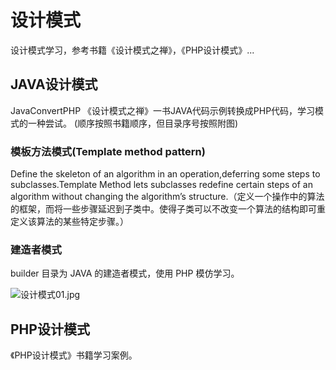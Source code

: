 # 设计模式 #
设计模式学习，参考书籍《设计模式之禅》，《PHP设计模式》...

## JAVA设计模式 ##
JavaConvertPHP 《设计模式之禅》一书JAVA代码示例转换成PHP代码，学习模式的一种尝试。
(顺序按照书籍顺序，但目录序号按照附图)

### 模板方法模式(Template method pattern) ###
Define the skeleton of an algorithm in an operation,deferring some steps to subclasses.Template Method lets subclasses redefine certain steps of an algorithm without changing the algorithm’s structure.（定义一个操作中的算法的框架，而将一些步骤延迟到子类中。使得子类可以不改变一个算法的结构即可重定义该算法的某些特定步骤。）


### 建造者模式 ###
builder 目录为 JAVA 的建造者模式，使用 PHP 模仿学习。





![设计模式01.jpg](https://github.com/huimingdeng/hello-world/blob/master/Pattren/JavaConvertPHP/images/01.jpg)



## PHP设计模式 ##
《PHP设计模式》书籍学习案例。


